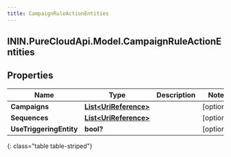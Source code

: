 ```yaml
---
title: CampaignRuleActionEntities
---
```

## ININ.PureCloudApi.Model.CampaignRuleActionEntities

## Properties

|Name | Type | Description | Notes|
|------------ | ------------- | ------------- | -------------|
| **Campaigns** | [**List&lt;UriReference&gt;**](UriReference.html) |  | [optional] |
| **Sequences** | [**List&lt;UriReference&gt;**](UriReference.html) |  | [optional] |
| **UseTriggeringEntity** | **bool?** |  | [optional] |
{: class="table table-striped"}


